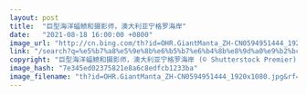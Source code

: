 ```yaml
---
layout: post
title:  "巨型海洋蝠鲼和摄影师，澳大利亚宁格罗海岸"
date:   "2021-08-18 16:00:00 +0800"
image_url: "http://cn.bing.com/th?id=OHR.GiantManta_ZH-CN0594951444_1920x1080.jpg&rf=LaDigue_1920x1080.jpg&pid=hp"
link: "/search?q=%e5%b7%a8%e5%9e%8b%e6%b5%b7%e6%b4%8b%e8%9d%a0%e9%b2%bc&form=hpcapt&mkt=zh-cn"
copyright: "巨型海洋蝠鲼和摄影师，澳大利亚宁格罗海岸 (© Shutterstock Premier)"
image_hash: "7e345ed02375821e8a6c8edfcb1233ba"
image_filename: "th?id=OHR.GiantManta_ZH-CN0594951444_1920x1080.jpg&rf=LaDigue_1920x1080.jpg&pid=hp"
---
```

